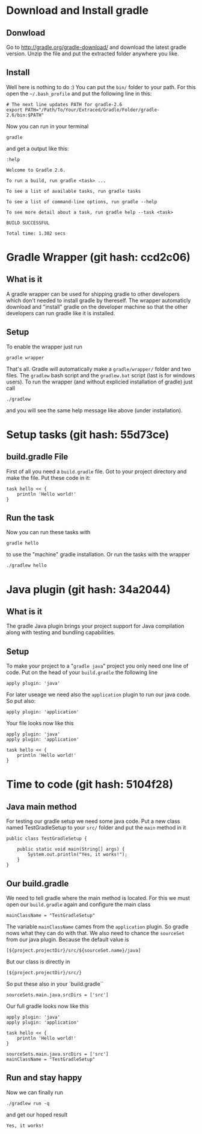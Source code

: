 # Download and Install gradle
## Donwload
Go to http://gradle.org/gradle-download/ and download the latest gradle version. Unzip the file and put the extracted folder anywhere you like.
## Install
Well here is nothing to do :)
You can put the `bin/` folder to your path. For this open the `~/.bash_profile` and put the following line in this:

    # The next line updates PATH for gradle-2.6
    export PATH="/Path/To/Your/Extraced/Gradle/Folder/gradle-2.6/bin:$PATH"

Now you can run in your terminal

    gradle
and get a output like this:

    :help

    Welcome to Gradle 2.6.

    To run a build, run gradle <task> ...

    To see a list of available tasks, run gradle tasks

    To see a list of command-line options, run gradle --help

    To see more detail about a task, run gradle help --task <task>

    BUILD SUCCESSFUL

    Total time: 1.302 secs

# Gradle Wrapper (git hash: ccd2c06)
## What is it
A gradle wrapper can be used for shipping gradle to other developers which don't needed to install gradle by thereself. The wrapper automaticly download and "install" gradle on the developer machine so that the other developers can run gradle like it is installed.
## Setup
To enable the wrapper just run

    gradle wrapper
That's all. Gradle will automatically make a `gradle/wrapper/` folder and two files. The `gradlew` bash script and the `gradlew.bat` script (last is for windows users).
To run the wrapper (and without explicied installation of gradle) just call

    ./gradlew
and you will see the same help message like above (under installation).

# Setup tasks (git hash: 55d73ce)
## build.gradle File
First of all you need a `build.gradle` file. Got to your project directory and make the file.
Put these code in it:

    task hello << {
        println 'Hello world!'
    }
## Run the task
Now you can run these tasks with

	gradle hello
to use the "machine" gradle installation.
Or run the tasks with the wrapper

	./gradlew hello

# Java plugin (git hash: 34a2044)
## What is it
The gradle Java plugin brings your project support for Java compilation along with testing and bundling capabilities.

## Setup
To make your project to a "`gradle java`" project you only need one line of code. Put on the head of your `build.gradle` the following line

	apply plugin: 'java'
For later useage we need also the `application` plugin to run our java code. So put also:

	apply plugin: 'application'

Your file looks now like this

	apply plugin: 'java'
	apply plugin: 'application'

	task hello << {
	    println 'Hello world!'
	}

# Time to code (git hash: 5104f28)
## Java main method
For testing our gradle setup we need some java code. Put a new class named TestGradleSetup to your `src/` folder and put the `main` method in it

	public class TestGradleSetup {

	    public static void main(String[] args) {
	        System.out.println("Yes, it works!");
	    }
	}

## Our build.gradle
We need to tell gradle where the main method is located. For this we must open our `build.gradle` again and configure the main class

	mainClassName = "TestGradleSetup"
The variable `mainClassName` cames from the `application` plugin. So gradle nows what they can do with that.
We also need to chance the `sourceSet` from our java plugin. Because the default value is 

    [${project.projectDir}/src/${sourceSet.name}/java]

But our class is directly in 

    [${project.projectDir}/src/}
So put these also in your `build.gradle``

	sourceSets.main.java.srcDirs = ['src']
Our full gradle looks now like this

	apply plugin: 'java'
	apply plugin: 'application'

	task hello << {
	    println 'Hello world!'
	}

	sourceSets.main.java.srcDirs = ['src']
	mainClassName = "TestGradleSetup"

## Run and stay happy
Now we can finally run 

	./gradlew run -q
and get our hoped result

	Yes, it works!
